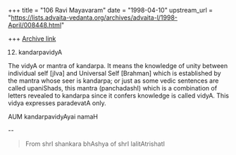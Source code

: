 +++
title = "106 Ravi Mayavaram"
date = "1998-04-10"
upstream_url = "https://lists.advaita-vedanta.org/archives/advaita-l/1998-April/008448.html"

+++
[Archive link](https://lists.advaita-vedanta.org/archives/advaita-l/1998-April/008448.html)

12.  kandarpavidyA

The vidyA or mantra of kandarpa. It means the knowledge of unity
between individual self [jIva] and Universal Self [Brahman] which is
established by the mantra whose seer is kandarpa; or just as some
vedic sentences are called upaniShads, this mantra (panchadashI) which
is a combination of letters revealed to kandarpa since it confers
knowledge is called vidyA. This vidya expresses paradevatA only.

AUM kandarpavidyAyai namaH

--
>From shrI shankara bhAshya of shrI lalitAtrishatI

